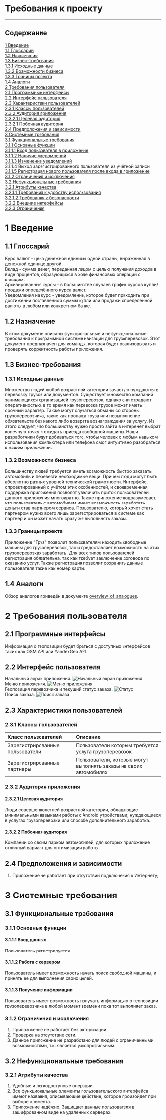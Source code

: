 # Требования к проекту

---

[//]: # (TODO: ReWrite to SRS)

## Содержание

[1 Введение](#1-введение)  
[1.1 Глоссарий](#11-Глоссарий)  
[1.2 Назначение](#12-назначение)  
[1.3 Бизнес-требования](#13-бизнес-требования)  
[1.3.1 Исходные данные](#131-исходные-данные)  
[1.3.2 Возможности бизнеса](#132-возможности-бизнеса)  
[1.3.3 Границы проекта](#133-границы-проекта)  
[1.4 Аналоги](#14-аналоги)  
[2 Требования пользователя](#2-требования-пользователя)  
[2.1 Программные интерфейсы](#21-программные-интерфейсы)  
[2.2 Интерфейс пользователя](#22-интерфейс-пользователя)  
[2.3 Характеристики пользователей](#23-характеристики-пользователей)  
[2.3.1 Классы пользователей](#231-классы-пользователей)  
[2.3.2 Аудитория приложения](#232-аудитория-приложения)  
[2.3.2.1 Целевая аудитория](#2321-целевая-аудитория)  
[2.3.2.1 Побочная аудитория](#2322-побочная-аудитория)  
[2.4 Предположения и зависимости](#24-предположения-и-зависимости)  
[3 Системные требования](#3-системные-требования)  
[3.1 Функциональные требования](#31-функциональные-требования)  
[3.1.1 Основные функции](#311-основные-функции)  
[3.1.1.1 Вход пользователя в приложение](#3111-вход-пользователя-в-приложение)  
[3.1.1.2 Наличие уведомлений](#3112-наличие-уведомлений)  
[3.1.1.3 Изменение уведомлений](#3113-изменение-уведомлений)  
[3.1.1.4 Выход зарегистрированного пользователя из учётной записи](#3114-выход-зарегистрированного-пользователя-из-учётной-записи)  
[3.1.1.5 Регистрация нового пользователя после входа в приложение](#3115-регистрация-нового-пользователя-после-входа-в-приложение)  
[3.1.2 Ограничения и исключения](#312-ограничения-и-исключения)  
[3.2 Нефункциональные требования](#32-нефункциональные-требования)  
[3.2.1 Атрибуты качества](#321-атрибуты-качества)  
[3.2.1.1 Требования к удобству использования](#3211-требования-к-удобству-использования)  
[3.2.1.2 Требования к безопасности](#3212-требования-к-безопасности)  
[3.2.2 Внешние интерфейсы](#322-внешние-интерфейсы)  
[3.2.3 Ограничения](#323-ограничения)

# 1 Введение

## 1.1 Глоссарий

Курс валют - цена денежной единицы одной страны, выраженная в денежной 
единице другой.  
Вклад - сумма денег, переданная лицом с целью получения доходов в виде 
процентов, образующихся в ходе финансовых операций с вкладом.  
Архивированные курсы - в большинстве случаев график курсов купли/продажи 
определённого курса валют.  
Уведомления на курс - уведомление, которое будет приходить при достижении 
поставленной суммы купли или продажи определённой валюты в любом или 
конкретном банке.

## 1.2 Назначение

В этом документе описаны функциональные и нефункциональные требования к 
программной системе нвигации для грузоперевозок. Этот документ 
предназначен для команды, которая будет реализовывать и проверять корректность 
работы приложения.

## 1.3 Бизнес-требования

### 1.3.1 Исходные данные

Множество людей любой возрастной категории зачастую нуждаются в перевозку грузов
или документов. Существует множество компаний занимающихся организацией грузоперевозок,
однако они страдают оперативностью, в то время как перевозка грузов может иметь срочный 
характер. Также могут случаться обманы со стороны грузоперевозчика, такие как пропажа груза
или невыполнение обязательств без какого либо возврата вознаграждения за услугу. Из этого
следует, что большинству нужно просто зайти в интеренет выбрат конечную точку и ожидать 
приезда свободной машины. Наши разработчики будут добиваться того, чтобы человек с
любым навыком использования компьютера или телефона смог интуитивно разобраться
в нашем приложении.

### 1.3.2 Возможности бизнеса

Большинству людей требуется иметь возможность быстро заказать автомобиль и 
перевезти необходимые вещи. Причем люди могут быть абсолютно разных уровней 
технической грамотности. Интерфейс, спроектированный с учётом этих особенностей, 
и своевременная поддержка приложения позволят увеличить приток пользователей данного
приложения многократно. Также приложение подразумевает, что пользователь с автомобилем 
имеет возможность заработать деньги став партнером сервиса. Пользователю, который хочет
стать партнером нужно всего лишь зарегестрироваться в системе как партнер и он может начать 
сразу же выпольнять заказы.

### 1.3.3 Границы проекта

Приложение "Груз" позволит пользователям находить свободные машины для грузоперевозок, 
так и предоставляет возможность на этих грузоперевозках заработать. Для всех типов пользователей
регистрация обязательна, так как требует заключение договора по оказанию услуг. Также регистрация
позволит сохранить данные пользователя такие как номер карты. 

## 1.4 Аналоги

Обзор аналогов приведён в
документе [overview_of_analogues](./Requirements/overview_of_analogues.md).

# 2 Требования пользователя

## 2.1 Программные интерфейсы

Информация о геопозиции будет браться с доступных интерфейсов таких как OSM API или YandexGeo API

## 2.2 Интерфейс пользователя

Начальный экран приложения.
![Начальный экран приложения](./mockups/start_working.png)    
Меню приложения. 
![Меню приложения](./mockups/menu.png)   
Геопозиция перевозчика и текущий статус заказа. 
![Статус](./mockups/status.png)  
Поиск заказа.
![Поиск заказа](./mockups/find_order.png)  


## 2.3 Характеристики пользователей

### 2.3.1 Классы пользователей

| Класс пользователей             | Описание                                                                                                                        |
|:--------------------------------|:--------------------------------------------------------------------------------------------------------------------------------|
| Зарегистрированные пользователи | Пользователи которым требуется услуга грузоперевозок                                                                            |
| Зарегистрированные партнеры     | Пользователи, которые могут выполнять заказы на своих автомобилях                                                               |

### 2.3.2 Аудитория приложения

#### 2.3.2.1 Целевая аудитория

Люди совершеннолетней возрастной категории, обладающие минимальными навыками работы с
Android утройствами, нуждающиеся в услугах грузоперевозки или способе дополнительного заработка.

#### 2.3.2.2 Побочная аудитория

Компании со своим парком автомобилей, для которых приложение отличный вариант для оптимизации работы. 

## 2.4 Предположения и зависимости

1. Приложение не работает при отсутствии подключения к Интернету;

# 3 Системные требования

<a name="system_requirements"/>

## 3.1 Функциональные требования

<a name="functional_requirements"/>

### 3.1.1 Основные функции

<a name="main_functions"/>

#### 3.1.1.1 Ввод данных

Пользователь регистрируется .

<a name="input_data"/>

#### 3.1.1.2 Работа с сервером

Пользователь имеет возможность начать поиск свободной машины, и принять ее для выполнения своих целей.

<a name="work_with_server"/>

#### 3.1.1.3 Получение информации

Пользователь имеет возможность получать информацию о геопозиции грузоперевозчика в любой момент времени пока тот выполняет заказ.

<a name="information"/>

### 3.1.2 Ограничения и исключения

1. Приложжение не работает без авторизации.
2. Проверка на отсутствие сети.
3. Данное приложение не разработано для людей с ограниченными возможностями, т.к. является узкопрофильным.

<a name="non-functional_requirements"/>

## 3.2 Нефункциональные требования

<a name="quality_attributes"/>

### 3.2.1 Атрибуты качества

1. Удобные и легкодоступные операции.
2. Все функциональные элементы пользовательского интерфейса имеют названия, описывающие действие, которое произойдет при выборе элемента.
3. Приложение надёжно. Защищает данные пользователя в зашифрованном виде на удаленных серверах.

<a name="requirements_for_ease_of_use"/>
